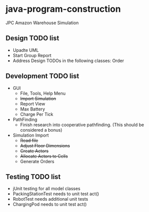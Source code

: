 # java-program-construction
JPC Amazon Warehouse Simulation

## Design TODO list

* Upadte UML
* Start Group Report
* Address Design TODOs in the following classes:
  Order

## Development TODO list

* GUI
  * File, Tools, Help Menu
  * ~~Import Simulation~~
  * Report View
  * Max Battery
  * Charge Per Tick
* PathFinding
  * Finish research into cooperative pathfinding. (This should be considered a bonus)
* Simulation Import
  * ~~Read file~~
  * ~~Adjust Floor Dimensions~~
  * ~~Create Actors~~
  * ~~Allocate Actors to Cells~~
  * Generate Orders

## Testing TODO list
 * jUnit testing for all model classes
 * PackingStationTest needs to unit test act()
 * RobotTest needs additional unit tests
 * ChargingPod needs to unit test act()
